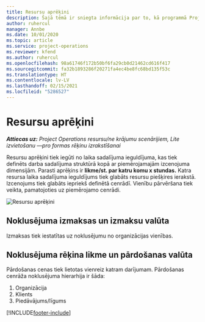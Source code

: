 ```yaml
---
title: Resursu aprēķini
description: Šajā tēmā ir sniegta informācija par to, kā programmā Project Operations tiek veikti resursu aprēķini.
author: ruhercul
manager: Annbe
ms.date: 10/01/2020
ms.topic: article
ms.service: project-operations
ms.reviewer: kfend
ms.author: ruhercul
ms.openlocfilehash: 98a61746f172b50bf6fa29cb0d21462cd616f417
ms.sourcegitcommit: fa32b1893286f20271fa4ec4be8fc68bd135f53c
ms.translationtype: HT
ms.contentlocale: lv-LV
ms.lasthandoff: 02/15/2021
ms.locfileid: "5286527"
---
```

# <a name="resource-estimates"></a>Resursu aprēķini

_**Attiecas uz:** Project Operations resursu/ne krājumu scenārijiem, Lite izvietošanu —pro formas rēķinu izrakstīšanai_

Resursu aprēķini tiek iegūti no laika sadalījuma ieguldījuma, kas tiek definēts darba sadalījuma struktūrā kopā ar piemērojamajām izcenojuma dimensijām. Parasti aprēķins ir **likme/st. par katru komu x stundas.** Katra resursa laika sadalījuma ieguldījums tiek glabāts resursu piešķires ierakstā. Izcenojums tiek glabāts iepriekš definētā cenrādī. Vienību pārvēršana tiek veikta, pamatojoties uz piemērojamo cenrādi.

![Resursu aprēķini](./media/navigation12.png)

## <a name="default-cost-price-and-cost-currency"></a>Noklusējuma izmaksas un izmaksu valūta

Izmaksas tiek iestatītas uz noklusējumu no organizācijas vienības.

## <a name="default-bill-rate-and-sales-currency"></a>Noklusējuma rēķina likme un pārdošanas valūta

Pārdošanas cenas tiek lietotas vienreiz katram darījumam. Pārdošanas cenrāža noklusējuma hierarhija ir šāda:

1. Organizācija
2. Klients
3. Piedāvājums/līgums


[!INCLUDE[footer-include](../includes/footer-banner.md)]